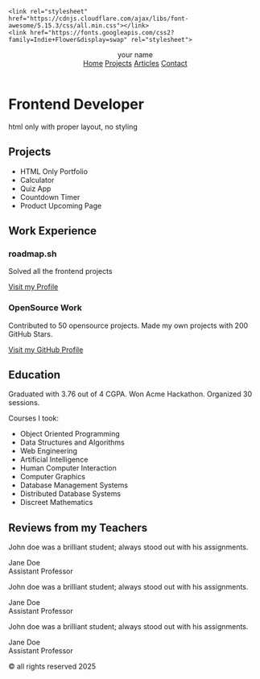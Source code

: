 <html>
<head>
    <title>Frontend Developer</title>
        
    <link rel="stylesheet" href="https://cdnjs.cloudflare.com/ajax/libs/font-awesome/5.15.3/css/all.min.css"></link>
    <link href="https://fonts.googleapis.com/css2?family=Indie+Flower&display=swap" rel="stylesheet">
</head>
<body class="bg-white text-black p-8">
    <div class="max-w-4xl mx-auto border border-black p-4">
        <header class="flex justify-between items-center mb-8">
            <div class="flex items-center">
                <div class="w-8 h-8 bg-black mr-2"></div>
                <span>your name</span>
            </div>
            <nav>
                <a href="#" class="mr-4">Home</a>
                <a href="#" class="mr-4">Projects</a>
                <a href="#" class="mr-4">Articles</a>
                <a href="#">Contact</a>
            </nav>
        </header>
        <main>
            <div class="text-center mb-8">
                <h1 class="text-4xl mb-2">Frontend Developer</h1>
                <p>html only with proper layout, no styling</p>
            </div>
            <div class="grid grid-cols-3 gap-4 mb-8">
                <div class="border border-black p-4">
                    <h2 class="text-xl mb-4">Projects</h2>
                    <ul>
                        <li>HTML Only Portfolio</li>
                        <li>Calculator</li>
                        <li>Quiz App</li>
                        <li>Countdown Timer</li>
                        <li>Product Upcoming Page</li>
                    </ul>
                </div>
                <div class="border border-black p-4">
                    <h2 class="text-xl mb-4">Work Experience</h2>
                    <div class="mb-4">
                        <h3>roadmap.sh</h3>
                        <p>Solved all the frontend projects</p>
                        <a href="#" class="text-blue-500">Visit my Profile</a>
                    </div>
                    <div>
                        <h3>OpenSource Work</h3>
                        <p>Contributed to 50 opensource projects. Made my own projects with 200 GitHub Stars.</p>
                        <a href="#" class="text-blue-500">Visit my GitHub Profile</a>
                    </div>
                </div>
                <div class="border border-black p-4">
                    <h2 class="text-xl mb-4">Education</h2>
                    <p>Graduated with 3.76 out of 4 CGPA. Won Acme Hackathon. Organized 30 sessions.</p>
                    <p>Courses I took:</p>
                    <ul class="list-disc list-inside">
                        <li>Object Oriented Programming</li>
                        <li>Data Structures and Algorithms</li>
                        <li>Web Engineering</li>
                        <li>Artificial Intelligence</li>
                        <li>Human Computer Interaction</li>
                        <li>Computer Graphics</li>
                        <li>Database Management Systems</li>
                        <li>Distributed Database Systems</li>
                        <li>Discreet Mathematics</li>
                    </ul>
                </div>
            </div>
            <div class="border-t border-black pt-4">
                <h2 class="text-xl mb-4">Reviews from my Teachers</h2>
                <div class="grid grid-cols-3 gap-4">
                    <div class="border border-black p-4">
                        <p>John doe was a brilliant student; always stood out with his assignments.</p>
                        <p>Jane Doe<br>Assistant Professor</p>
                    </div>
                    <div class="border border-black p-4">
                        <p>John doe was a brilliant student; always stood out with his assignments.</p>
                        <p>Jane Doe<br>Assistant Professor</p>
                    </div>
                    <div class="border border-black p-4">
                        <p>John doe was a brilliant student; always stood out with his assignments.</p>
                        <p>Jane Doe<br>Assistant Professor</p>
                    </div>
                </div>
            </div>
        </main>
        <footer class="text-center mt-8">
            <p>&copy; all rights reserved 2025</p>
        </footer>
    </div>
</body>
</html>
